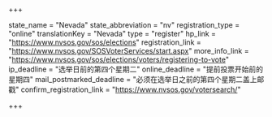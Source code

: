 +++

state_name = "Nevada"
state_abbreviation = "nv"
registration_type = "online"
translationKey = "Nevada"
type = "register"
hp_link = "https://www.nvsos.gov/sos/elections"
registration_link = "https://www.nvsos.gov/SOSVoterServices/start.aspx"
more_info_link = "https://www.nvsos.gov/sos/elections/voters/registering-to-vote"
ip_deadline = "选举日前的第四个星期二"
online_deadline = "提前投票开始前的星期四"
mail_postmarked_deadline = "必须在选举日之前的第四个星期二盖上邮戳"
confirm_registration_link = "https://www.nvsos.gov/votersearch/"

+++